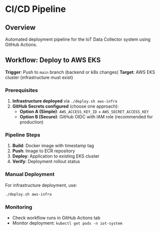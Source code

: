 # CI/CD Pipeline

## Overview
Automated deployment pipeline for the IoT Data Collector system using GitHub Actions.

## Workflow: Deploy to AWS EKS

**Trigger**: Push to `main` branch (backend or k8s changes)
**Target**: AWS EKS cluster (infrastructure must exist)

### Prerequisites
1. **Infrastructure deployed** via `./deploy.sh aws-infra`
2. **GitHub Secrets configured** (choose one approach):
   - **Option A (Simple)**: `AWS_ACCESS_KEY_ID` + `AWS_SECRET_ACCESS_KEY`
   - **Option B (Secure)**: GitHub OIDC with IAM role (recommended for production)

### Pipeline Steps
1. **Build**: Docker image with timestamp tag
2. **Push**: Image to ECR repository  
3. **Deploy**: Application to existing EKS cluster
4. **Verify**: Deployment rollout status

### Manual Deployment
For infrastructure deployment, use:
```bash
./deploy.sh aws-infra
```

### Monitoring
- Check workflow runs in GitHub Actions tab
- Monitor deployment: `kubectl get pods -n iot-system`